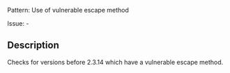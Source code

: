 Pattern: Use of vulnerable escape method

Issue: -

## Description

Checks for versions before 2.3.14 which have a vulnerable escape method.